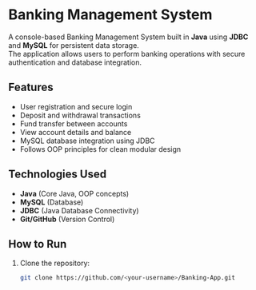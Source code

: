 # Banking Management System

A console-based Banking Management System built in **Java** using **JDBC** and **MySQL** for persistent data storage.  
The application allows users to perform banking operations with secure authentication and database integration.

## Features
- User registration and secure login
- Deposit and withdrawal transactions
- Fund transfer between accounts
- View account details and balance
- MySQL database integration using JDBC
- Follows OOP principles for clean modular design

## Technologies Used
- **Java** (Core Java, OOP concepts)
- **MySQL** (Database)
- **JDBC** (Java Database Connectivity)
- **Git/GitHub** (Version Control)

## How to Run
1. Clone the repository:
   ```bash
   git clone https://github.com/<your-username>/Banking-App.git
